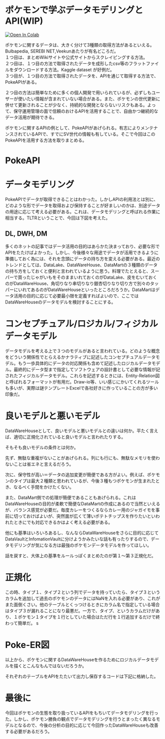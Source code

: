 # ポケモンで学ぶデータモデリングとAPI(WIP)

[![Open In Colab](https://colab.research.google.com/assets/colab-badge.svg)](https://colab.research.google.com/drive/1oqf7CbJG63TjrFFdTE9yhYNnuCYFaJ9E#scrollTo=fRKRxnYC9lOf)


ポケモンに関するデータは、大きく分けて3種類の取得方法があるといえる。Bulbapedia, SEREBI NET,Veekunあたりが有名どころだ。  
１つ目は、まとめWikiサイトや公式サイトからスクレイピングする方法。  
２つ目は、１つ目の方法で取得されたデータを成形したcsv等のフラットファイルをダウンロードする方法。Kaggle dataset が好例だ。  
３つ目が、１つ目の方法で取得されたデータを、APIを通じて取得する方法で、PokeAPIがある。  

２つ目の方法は簡単なために多くの個人開発で用いられているが、必ずしもユーザーが使いたい情報が含まれていない場合がある。また、ポケモンの世代更新に併せて更新されることが少なく、持続的な開発とならないリスクもある。よって、保守運用管理の面で信頼のおけるAPIを活用することで、自由かつ継続的なデータ活用が期待できる。

ポケモンに関するAPIの例として、PokeAPIがあげられる。有志によりメンテナンスされているAPIで、すでにSV世代の情報も有している。そこで今回はこのPokeAPIを活用する方法を取りまとめる。


# PokeAPI

# データモデリング

PokeAPIでデータが取得できることはわかった。しかしAPIの利用法とは別に、どのような形でデータを取得および保持することが好ましいのかは、別途データの用途に応じて考える必要がある。これは、データモデリングと呼ばれる作業に相当する。TLTRということで、今回は下図を考えた。

## DL, DWH, DM

多くのネットの記事ではデータ活用の目的はあらかた決まっており、必要な形でAPIをたたけばよかった。しかし、今後様々な用途でデータが活用できるように準備しておく為には、それを念頭にデータの持ち方を変える必要がある。最近のトレンドとしては、DataLake、DataWareHouse、DataMartの３種類のデータの持ち方をしておくと便利と言われているように思う。料理でたとえると、スーパーで買ったじゃがいもをそのままいれておくのがDataLake、皮をむいておくのがDataWareHouse、角切りなり串切りなり銀杏切りなり切り方で別々のタッパーにいれてあるのがDataWareHouseといったところだろうか。DataMartはデータ活用の目的に応じて必要最小限を定義すればよいので、ここではDataWareHouseのデータモデルを検討することにする。

# コンセプチュアル/ロジカル/フィジカル データモデル

データモデルを考える上で３つのモデルがあると言われている。どのような概念をどういう関係性でとらえるかナラティブに記述したコンセプチュアルデータモデル。もう一歩具体的にデータの対応関係も含めて記述したロジカルデータモデル。最終的にデータ型まで指定してソフトウェアの設計書として必要な情報が記されたフィジカルデータモデル。これらを記述するときには、Entity-Relation図　と呼ばれるフォーマットが有用だ。Draw-io等、いい感じにかいてくれるツールも多いが、実際は謎テンプレートExcelで各社好きに作っていることの方が多い印象だ。  

# 良いモデルと悪いモデル

DataWareHouseとして、良いモデルと悪いモデルとの違いは何か。平たく言えば、適切に正規化されていると良いモデルと言われたりする。  

そもそも良いモデルの条件とは何か。  

先ず、無駄な重複がないことがあげられる。列にも行にも、無駄なメモリを使わないことは省エネと言えるだろう。  

次に、保守性が高い＝データの追加変更が簡便である方がよい。例えば、ポケモンのタイプは最大２種類と思われているが、今後３種もつポケモンが生まれたとき、なるべく手間をかけたくない。

また、DataMart側での処理が簡便であることもあげられる。これはDataWareHouseの目的が柔軟で簡便なDataMartの作成にあるので当然といえるが、バランス感覚が必要だ。毎度カレーをつくるならカレー用のジャガイモを事前に切っておけばよいが、突然面が広くて薄いポテトチップスを作りたいといわれたときにでも対応できるかはよく考える必要がある。

他にも基準はいろいろあるし、なんならDataWareHouseをさらに目的に応じてDataVaultとInfomationVaultに分けようかみたいな話も有ったりするので、データモデリングが気になる方は最強のポケモンデータモデルを作ってほしい。

話を戻すと、大体上の基準をルールっぽくまとめたのが第１～第３正規化だ。

# 正規化
この時、タイプ１、タイプ２という列でデータを持っていたら、タイプ３というカラムを追加して過去のポケモンのデータにはNaNを入れる必要があり、これがまた面倒くさい。他のテーブルとくっつけるときにカラム名で指定している場合はタイプ３が漏れることになり最悪だ。一方で、タイプ、というカラムだけがあり、１ポケモン１タイプを１行としていた場合はただ行を１行追加するだけで終わって簡単だ。
s
# Poke-ER図

以上から、ポケモンに関するDataWareHouseを作るためにロジカルデータモデルを描くとこんなもんではないだろうか。  

それぞれのテーブルをAPIをたたいて出力し保存するコードは下記に格納した。


# 最後に

今回はポケモンの生態を取り扱っているAPIをもちいてデータモデリングを行った。しかし、ポケモン勝負の観点でデータモデリングを行うとまったく異なるモデルとなるので、今後の分析の目的に応じて今回作ったDataWareHouseも改善する必要があるだろう。






